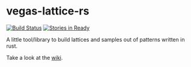 # vegas-lattice-rs

[![Build Status](https://travis-ci.org/pcm-ca/vegas-lattice-rs.svg?branch=master)](https://travis-ci.org/pcm-ca/vegas-lattice-rs)
[![Stories in Ready](https://badge.waffle.io/pcm-ca/vegas-lattice-rs.svg?label=ready&title=Ready)](http://waffle.io/pcm-ca/vegas-lattice-rs)

A little tool/library to build lattices and samples out of patterns
written in rust.

Take a look at the [wiki](https://github.com/pcm-ca/vegas-lattice-rs/wiki).
